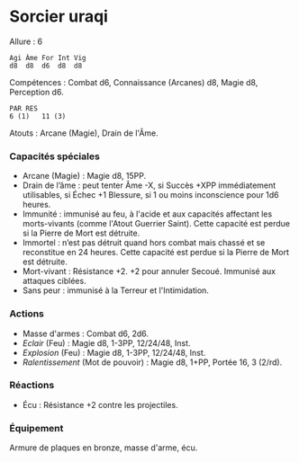 # Sorcier uraqi

Allure : 6

	Agi	Âme	For	Int	Vig
	d8	d8	d6	d8	d8

Compétences : Combat d6, Connaissance (Arcanes) d8, Magie d8, Perception d6.

	PAR	RES
	6 (1)	11 (3)

Atouts : Arcane (Magie), Drain de l'Âme.

### Capacités spéciales
- Arcane (Magie) : Magie d8, 15PP.
- Drain de l’âme : peut tenter Âme -X, si Succès +XPP immédiatement utilisables, si Échec +1 Blessure, si 1 ou moins inconscience pour 1d6 heures.
- Immunité : immunisé au feu, à l'acide et aux capacités affectant les morts-vivants (comme l'Atout Guerrier Saint). Cette capacité est perdue si la Pierre de Mort est détruite.
- Immortel : n’est pas détruit quand hors combat mais chassé et se reconstitue en 24 heures. Cette capacité est perdue si la Pierre de Mort est détruite.
- Mort-vivant : Résistance +2. +2 pour annuler Secoué. Immunisé aux attaques ciblées.
- Sans peur : immunisé à la Terreur et l'Intimidation.

### Actions
- Masse d'armes : Combat d6, 2d6.
- _Eclair_ (Feu) : Magie d8, 1-3PP, 12/24/48, Inst.
- _Explosion_ (Feu) : Magie d8, 1-3PP, 12/24/48, Inst.
- _Ralentissement_ (Mot de pouvoir) : Magie d8, 1+PP, Portée 16, 3 (2/rd).

### Réactions
- Écu : Résistance +2 contre les projectiles.

### Équipement
Armure de plaques en bronze, masse d'arme, écu.
